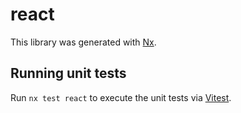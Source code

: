 # react

This library was generated with [Nx](https://nx.dev).

## Running unit tests

Run `nx test react` to execute the unit tests via [Vitest](https://vitest.dev/).
